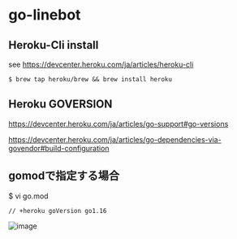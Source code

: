 # go-linebot

## Heroku-Cli install
see https://devcenter.heroku.com/ja/articles/heroku-cli

```
$ brew tap heroku/brew && brew install heroku
```

## Heroku GOVERSION
https://devcenter.heroku.com/ja/articles/go-support#go-versions
    
https://devcenter.heroku.com/ja/articles/go-dependencies-via-govendor#build-configuration

## gomodで指定する場合
$ vi go.mod

```
// +heroku goVersion go1.16
```

![image](https://user-images.githubusercontent.com/35423021/128667605-3bcbb57a-99ec-40d7-ba23-a9fe376e4d3d.png)
